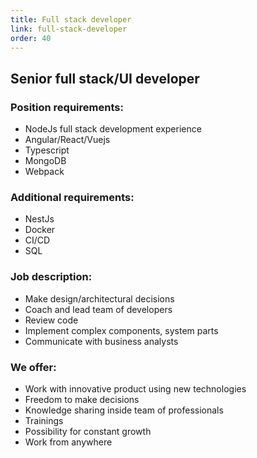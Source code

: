 ```yaml
---
title: Full stack developer
link: full-stack-developer
order: 40
---
```

## Senior full stack/UI developer

### Position requirements:
* NodeJs full stack development experience
* Angular/React/Vuejs
* Typescript
* MongoDB
* Webpack

### Additional requirements:
* NestJs
* Docker
* CI/CD
* SQL

### Job description:
* Make design/architectural decisions
* Coach and lead team of developers
* Review code
* Implement complex components, system parts
* Communicate with business analysts

### We offer:
* Work with innovative product using new technologies
* Freedom to make decisions
* Knowledge sharing inside team of professionals
* Trainings
* Possibility for constant growth
* Work from anywhere
